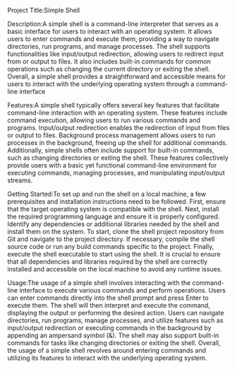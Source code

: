 Project Title:Simple Shell

Description:A simple shell is a command-line interpreter that serves as a basic interface for users to interact with an operating system. It allows users to enter commands and execute them, providing a way to navigate directories, run programs, and manage processes. The shell supports functionalities like input/output redirection, allowing users to redirect input from or output to files. It also includes built-in commands for common operations such as changing the current directory or exiting the shell. Overall, a simple shell provides a straightforward and accessible means for users to interact with the underlying operating system through a command-line interface

Features:A simple shell typically offers several key features that facilitate command-line interaction with an operating system. These features include command execution, allowing users to run various commands and programs. Input/output redirection enables the redirection of input from files or output to files. Background process management allows users to run processes in the background, freeing up the shell for additional commands. Additionally, simple shells often include support for built-in commands, such as changing directories or exiting the shell. These features collectively provide users with a basic yet functional command-line environment for executing commands, managing processes, and manipulating input/output streams.

Getting Started:To set up and run the shell on a local machine, a few prerequisites and installation instructions need to be followed. First, ensure that the target operating system is compatible with the shell. Next, install the required programming language and ensure it is properly configured. Identify any dependencies or additional libraries needed by the shell and install them on the system. To start, clone the shell project repository from Git and navigate to the project directory. If necessary, compile the shell source code or run any build commands specific to the project. Finally, execute the shell executable to start using the shell. It is crucial to ensure that all dependencies and libraries required by the shell are correctly installed and accessible on the local machine to avoid any runtime issues.

Usage:The usage of a simple shell involves interacting with the command-line interface to execute various commands and perform operations. Users can enter commands directly into the shell prompt and press Enter to execute them. The shell will then interpret and execute the command, displaying the output or performing the desired action. Users can navigate directories, run programs, manage processes, and utilize features such as input/output redirection or executing commands in the background by appending an ampersand symbol (&). The shell may also support built-in commands for tasks like changing directories or exiting the shell. Overall, the usage of a simple shell revolves around entering commands and utilizing its features to interact with the underlying operating system.

